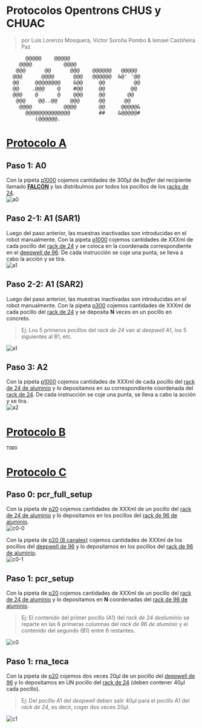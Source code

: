 # Protocolos Opentrons CHUS y CHUAC
> por Luis Lorenzo Mosquera, Victor Soroña Pombo & Ismael Castiñeira Paz 
<pre>
      @@@@@    @@@@@                                                                               
    @@@@          @@@@                                                         
   @@@      @@      @@@    @@@@@@   @@@@@
  @@@      @@@@      @@@   @@@@@@  &amp;@&apos; &apos;@@
  @@     @@@@@@@@    &amp;@@     @@         @@
  @@    .@@@    @    #@@     @@        @@
  @@@    @      @    @@@     @@       @@
   @@@    @@..@@    @@@      @@      @@
    @@@@          @@@@       @@     @@@@@&amp;
      @@@@@@@@@@@@@@         ##    &amp;@@@@@#
         (@@@@@@.
</pre>

# [Protocolo A](img/labware_schema/protocol_a.png)

## Paso 1: A0
Con la pipeta [p1000](labware.md/#puntas1000) cojemos cantidades de 300µl de *buffer* del recipiente llamado [**FALCON**](labware.md/#falcon) y las distribuímos por todos los pocillos de los [racks de 24](labware.md/#rack24).  
![a0](img/a0.gif)

## Paso 2-1: A1 (SAR1)

Luego del paso anterior, las muestras inactivadas son introducidas en el robot manualmente.
Con la pipeta [p1000](labware.md/#puntas1000) cojemos cantidades de XXXml de cada pocillo del [rack de 24](labware.md/#rack24) y se coloca en la coordenada correspondiente en el [deepwell  de 96](labware.md/#deepwell2ml). De cada instrucción se coje una punta, se lleva a cabo la acción y se tira.  
![a1](img/a1-1.gif)

## Paso 2-2: A1 (SAR2)

Luego del paso anterior, las muestras inactivadas son introducidas en el robot manualmente.
Con la pipeta [p300](labware.md/#puntas300) cojemos cantidades de XXXml de cada pocillo del [rack de 24](labware.md/#rack24) y se deposita **N** veces en un pocillo en concreto.
> Ej: Los 5 primeros pocillos del *rack de 24* van al *deepwell* A1, los 5 siguientes al B1, etc.  

![a1](img/a1-2.gif)

## Paso 3: A2

Con la pipeta [p1000](labware.md/#puntas1000) cojemos cantidades de XXXml de cada pocillo del [rack de 24 de aluminio](labware.md/#rack24_alum) y lo depositamos en su correspondiente coordenada del [rack de 24](labware.md/#rack24). De cada instrucción se coje una punta, se lleva a cabo la acción y se tira.  
![a2](img/a2.gif)


# [Protocolo B](img/labware_schema/protocol_b.png)

~~~
TODO
~~~

# [Protocolo C](img/labware_schema/protocol_c.png)

## Paso 0: pcr_full_setup

Con la pipeta de [p20](labware.md/#puntas20) cojemos cantidades de XXXml de un pocillo del [rack de 24 de aluminio](labware.md/#rack24_alum) y lo depositamos en los pocillos del [rack de 96 de aluminio](labware.md/#rack96_alum).  
![c0-0](img/c0-0.gif)

Con la pipeta de [p20 (8 canales)](labware.md/#puntas20) cojemos cantidades de XXXml de los pocillos del [deepwell de 96](labware.md/#deepwell2ml) y lo depositamos en los pocillos del [rack de 96 de aluminio](labware.md/#rack96_alum).  
![c0-1](img/c0-1.gif)

## Paso 1: pcr_setup
Con la pipeta de [p20](labware.md/#puntas20) cojemos cantidades de XXXml de un pocillo del [rack de 24 de aluminio](labware.md/#rack24_alum) y lo depositamos en **N** coordenadas del [rack de 96 de aluminio](labware.md/#rack96_alum).
> Ej: El contenido del primer pocillo (A1) del *rack de 24 dealuminio* se reparte en las 6 primeras columnas del *rack de 96 de aluminio* y el contenido del segundo (B1) entre 6 restantes.

![c0](img/c1.gif)


## Paso 1: rna_teca
Con la pipeta de [p20](labware.md/#puntas20) cojemos dos veces 20µl de un pocillo del [deepwell de 96](labware.md/#deepwell2ml) y lo depositamos en UN pocillo del [rack de 24](labware.md/#rack24) (deben contener 40µl cada pocillo).  
> Ej: Del pocillo A1 del *deepwell* deben salir 40µl para el pocillo A1 del *rack de 24*, es decir, coger dos veces 20µl.  

![c1](img/c2.gif)